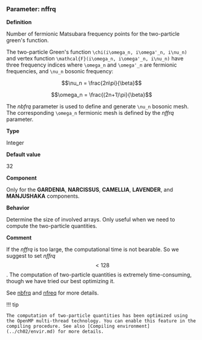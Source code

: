 ### Parameter: nffrq

**Definition**

Number of fermionic Matsubara frequency points for the two-particle green's function.

The two-particle Green's function ``\chi(i\omega_n, i\omega'_n, i\nu_n)`` and vertex function ``\mathcal{F}(i\omega_n, i\omega'_n, i\nu_n)`` have three frequency indices where ``\omega_n`` and ``\omega'_n`` are fermionic frequencies, and ``\nu_n`` bosonic frequency: 

```math
\nu_n = \frac{2n\pi}{\beta}
```

```math
\omega_n = \frac{(2n+1)\pi}{\beta}
```

The *nbfrq* parameter is used to define and generate ``\nu_n`` bosonic mesh. The corresponding ``\omega_n`` fermionic mesh is defined by the *nffrq* parameter.

**Type**

Integer

**Default value**

32

**Component**

Only for the **GARDENIA**, **NARCISSUS**, **CAMELLIA**, **LAVENDER**, and **MANJUSHAKA** components.

**Behavior**

Determine the size of involved arrays. Only useful when we need to compute the two-particle quantities.

**Comment**

If the *nffrq* is too large, the computational time is not bearable. So we suggest to set *nffrq* $$< 128$$. The computation of two-particle quantities is extremely time-consuming, though we have tried our best optimizing it.

See [nbfrq](p_nbfrq.md) and [nfreq](p_nfreq.md) for more details.

!!! tip

    The computation of two-particle quantities has been optimized using the OpenMP multi-thread technology. You can enable this feature in the compiling procedure. See also [Compiling environment](../ch02/envir.md) for more details.